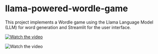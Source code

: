 # llama-powered-wordle-game
This project implements a Wordle game using the Llama Language Model (LLM) for word generation and Streamlit for the user interface.



[![Watch the video](https://github.com/user-attachments/assets/0889a1d5-cafe-4a10-b387-eb899647baa4)]([https://youtu.be/T-D1KVIuvjA](https://youtu.be/Ob2DyaqAQus))


![Watch the video](https://github.com/user-attachments/assets/6810f753-48ad-44be-a5eb-b05d949ca91a)

